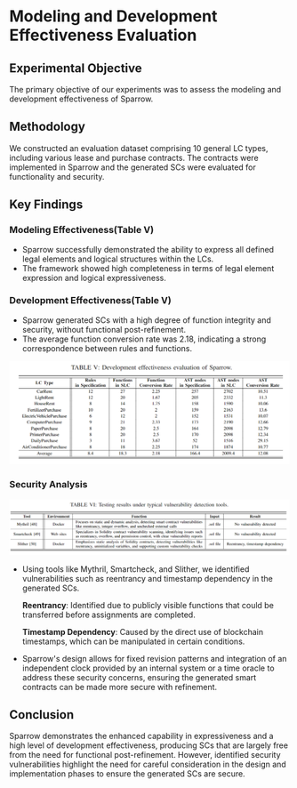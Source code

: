 # Modeling and Development Effectiveness Evaluation

## Experimental Objective
The primary objective of our experiments was to assess the modeling and development effectiveness of Sparrow.

## Methodology
We constructed an evaluation dataset comprising 10 general LC types, including various lease and purchase contracts. The contracts were implemented in Sparrow and the generated SCs were evaluated for functionality and security.


## Key Findings

### Modeling Effectiveness(Table V)
- Sparrow successfully demonstrated the ability to express all defined legal elements and logical structures within the LCs.
- The framework showed high completeness in terms of legal element expression and logical expressiveness.

### Development Effectiveness(Table V)
- Sparrow generated SCs with a high degree of function integrity and security, without functional post-refinement.
- The average function conversion rate was 2.18, indicating a strong correspondence between rules and functions.
  
![effectiveness_eval](../picture/tableV.png)

### Security Analysis
![sec_eval](../picture/tableVI.png)
- Using tools like Mythril, Smartcheck, and Slither, we identified vulnerabilities such as reentrancy and timestamp dependency in the generated SCs.
  
   **Reentrancy**: Identified due to publicly visible functions that could be transferred before assignments are completed.
  
   **Timestamp Dependency**: Caused by the direct use of blockchain timestamps, which can be manipulated in certain conditions.
  
- Sparrow's design allows for fixed revision patterns and integration of an independent clock provided by an internal system or a time oracle to address these security concerns, ensuring the generated smart contracts can be made more secure with refinement.

## Conclusion
Sparrow demonstrates the enhanced capability in expressiveness and a high level of development effectiveness, producing SCs that are largely free from the need for functional post-refinement. However, identified security vulnerabilities highlight the need for careful consideration in the design and implementation phases to ensure the generated SCs are secure.
